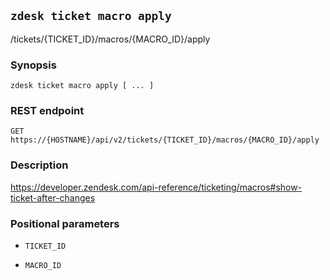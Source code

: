 ## `zdesk ticket macro apply`

/tickets/{TICKET_ID}/macros/{MACRO_ID}/apply

### Synopsis

    zdesk ticket macro apply [ ... ]

### REST endpoint

    GET https://{HOSTNAME}/api/v2/tickets/{TICKET_ID}/macros/{MACRO_ID}/apply

### Description

https://developer.zendesk.com/api-reference/ticketing/macros#show-ticket-after-changes

### Positional parameters

* `TICKET_ID`

* `MACRO_ID`

